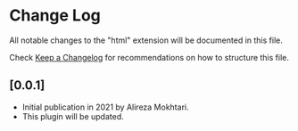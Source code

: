 # Change Log

All notable changes to the "html" extension will be documented in this file.

Check [Keep a Changelog](http://keepachangelog.com/) for recommendations on how to structure this file.

## [0.0.1]

- Initial publication in 2021 by Alireza Mokhtari.
- This plugin will be updated.